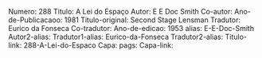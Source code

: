 Numero: 288
Titulo: A Lei do Espaço
Autor: E E Doc Smith
Co-autor: 
Ano-de-Publicacaoo: 1981
Titulo-original: Second Stage Lensman
Tradutor: Eurico da Fonseca
Co-tradutor: 
Ano-de-edicao: 1953
alias: E-E-Doc-Smith
Autor2-alias: 
Tradutor1-alias: Eurico-da-Fonseca
Tradutor2-alias: 
Titulo-link: 288-A-Lei-do-Espaco
Capa: 
pags: 
Capa-link: